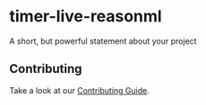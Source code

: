 # timer-live-reasonml

A short, but powerful statement about your project

## Contributing

Take a look at our [Contributing Guide](CONTRIBUTING.md).
